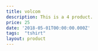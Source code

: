 ```yaml
---  
title: volcom
description: This is a 4 product.
price: 25
date: '2018-05-01T00:00:00.000Z'
tags:  "tshirt"
layout: product
---
```

